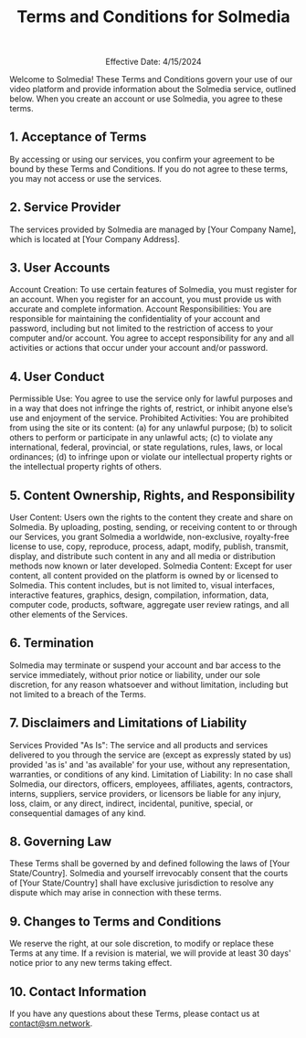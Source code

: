 <h1 align="center">Terms and Conditions for Solmedia
  <br></br>
</h1>

<p align="center">Effective Date: 4/15/2024</p>

<p>Welcome to Solmedia! These Terms and Conditions govern your use of our video platform and provide information about the Solmedia service, outlined below. When you create an account or use Solmedia, you agree to these terms.</p>


## 1. Acceptance of Terms

By accessing or using our services, you confirm your agreement to be bound by these Terms and Conditions. If you do not agree to these terms, you may not access or use the services.

## 2. Service Provider

The services provided by Solmedia are managed by [Your Company Name], which is located at [Your Company Address].

## 3. User Accounts

Account Creation: To use certain features of Solmedia, you must register for an account. When you register for an account, you must provide us with accurate and complete information.
Account Responsibilities: You are responsible for maintaining the confidentiality of your account and password, including but not limited to the restriction of access to your computer and/or account. You agree to accept responsibility for any and all activities or actions that occur under your account and/or password.

## 4. User Conduct

Permissible Use: You agree to use the service only for lawful purposes and in a way that does not infringe the rights of, restrict, or inhibit anyone else’s use and enjoyment of the service.
Prohibited Activities: You are prohibited from using the site or its content: (a) for any unlawful purpose; (b) to solicit others to perform or participate in any unlawful acts; (c) to violate any international, federal, provincial, or state regulations, rules, laws, or local ordinances; (d) to infringe upon or violate our intellectual property rights or the intellectual property rights of others.

## 5. Content Ownership, Rights, and Responsibility

User Content: Users own the rights to the content they create and share on Solmedia. By uploading, posting, sending, or receiving content to or through our Services, you grant Solmedia a worldwide, non-exclusive, royalty-free license to use, copy, reproduce, process, adapt, modify, publish, transmit, display, and distribute such content in any and all media or distribution methods now known or later developed.
Solmedia Content: Except for user content, all content provided on the platform is owned by or licensed to Solmedia. This content includes, but is not limited to, visual interfaces, interactive features, graphics, design, compilation, information, data, computer code, products, software, aggregate user review ratings, and all other elements of the Services.

## 6. Termination

Solmedia may terminate or suspend your account and bar access to the service immediately, without prior notice or liability, under our sole discretion, for any reason whatsoever and without limitation, including but not limited to a breach of the Terms.

## 7. Disclaimers and Limitations of Liability

Services Provided "As Is": The service and all products and services delivered to you through the service are (except as expressly stated by us) provided 'as is' and 'as available' for your use, without any representation, warranties, or conditions of any kind.
Limitation of Liability: In no case shall Solmedia, our directors, officers, employees, affiliates, agents, contractors, interns, suppliers, service providers, or licensors be liable for any injury, loss, claim, or any direct, indirect, incidental, punitive, special, or consequential damages of any kind.

## 8. Governing Law

These Terms shall be governed by and defined following the laws of [Your State/Country]. Solmedia and yourself irrevocably consent that the courts of [Your State/Country] shall have exclusive jurisdiction to resolve any dispute which may arise in connection with these terms.

## 9. Changes to Terms and Conditions

We reserve the right, at our sole discretion, to modify or replace these Terms at any time. If a revision is material, we will provide at least 30 days' notice prior to any new terms taking effect.

## 10. Contact Information

If you have any questions about these Terms, please contact us at contact@sm.network.
